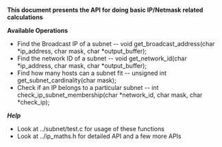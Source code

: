 **This document presents the API for doing basic IP/Netmask related calculations**

**Available Operations**
- Find the Broadcast IP of a subnet
        -- void get_broadcast_address(char *ip_address, char mask, char *output_buffer);
- Find the network ID of a subnet
        -- void get_network_id(char *ip_address, char mask, char *output_buffer);
- Find how many hosts can a subnet fit
        -- unsigned int get_subnet_cardinality(char mask);
- Check if an IP belongs to a particular subnet
        -- int check_ip_subnet_membership(char *network_id, char mask, char *check_ip);

***Help***
- Look at ../subnet/test.c for usage of these functions
- Look at ../ip_maths.h for detailed API and a few more APIs
